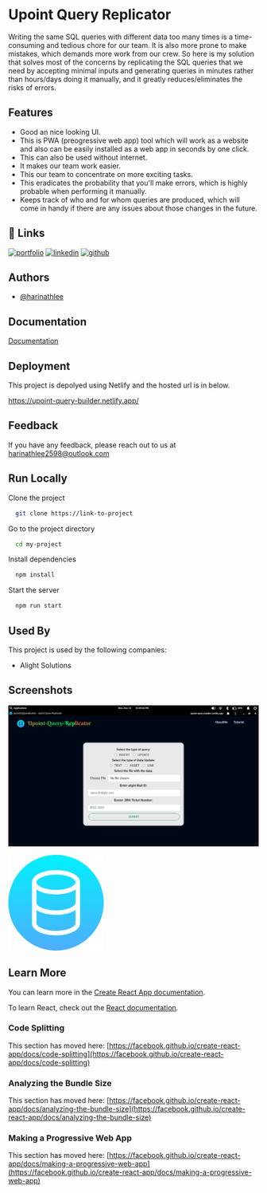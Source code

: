 
# Upoint Query Replicator

Writing the same SQL queries with different data too many times is a time-consuming and tedious chore for our team. It is also more prone to make mistakes, which demands more work from our crew.
So here is my solution that solves most of the concerns by replicating the SQL queries that we need by accepting minimal inputs and generating queries in minutes rather than hours/days doing it manually, and it greatly reduces/eliminates the risks of errors.


## Features
- Good an nice looking UI.
- This is PWA (preogressive web app) tool which will work as a website and also can be easily installed as a web app in seconds by one click.
- This can also be used without internet. 
- It makes our team work easier.
- This our team to concentrate on more exciting tasks.
- This eradicates the probability that you'll make errors, which is highly probable when performing it manually.
- Keeps track of who and for whom queries are produced, which will come in handy if there are any issues about those changes in the future.



## 🔗 Links
[![portfolio](https://img.shields.io/badge/my_portfolio-000?style=for-the-badge&logo=ko-fi&logoColor=white)](https://katherineoelsner.com/)
[![linkedin](https://img.shields.io/badge/linkedin-0A66C2?style=for-the-badge&logo=linkedin&logoColor=white)](https://www.linkedin.com/in/harinath-g/)
[![github](https://img.shields.io/badge/github-000?style=for-the-badge&logo=github&logoColor=white)](https://github.com/Harinathlee)


## Authors

- [@harinathlee](https://www.github.com/harinathlee)


## Documentation

[Documentation](https://linktodocumentation)


## Deployment

This project is depolyed using Netlify and the hosted url is in below.

https://upoint-query-builder.netlify.app/
## Feedback

If you have any feedback, please reach out to us at harinathlee2598@outlook.com


## Run Locally

Clone the project

```bash
  git clone https://link-to-project
```

Go to the project directory

```bash
  cd my-project
```

Install dependencies

```bash
  npm install
```

Start the server

```bash
  npm run start
```


## Used By

This project is used by the following companies:

- Alight Solutions


## Screenshots

![App Screenshot](https://github.com/Harinathlee/upoint-query-builder/blob/master/public/Screenshot%20from%202022-11-14%2022-09-44.png)


![Logo](https://github.com/Harinathlee/upoint-query-builder/blob/master/src/logo192.png)


## Learn More
You can learn more in the [Create React App documentation](https://facebook.github.io/create-react-app/docs/getting-started).

To learn React, check out the [React documentation](https://reactjs.org/).

### Code Splitting

This section has moved here: [https://facebook.github.io/create-react-app/docs/code-splitting](https://facebook.github.io/create-react-app/docs/code-splitting)

### Analyzing the Bundle Size

This section has moved here: [https://facebook.github.io/create-react-app/docs/analyzing-the-bundle-size](https://facebook.github.io/create-react-app/docs/analyzing-the-bundle-size)

### Making a Progressive Web App

This section has moved here: [https://facebook.github.io/create-react-app/docs/making-a-progressive-web-app](https://facebook.github.io/create-react-app/docs/making-a-progressive-web-app)

